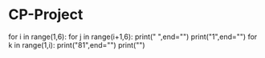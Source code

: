 # CP-Project

for i in range(1,6):
	for j in range(i+1,6):
		print(" ",end="")
	print("1",end="")
	for k in range(1,i):
		print("81",end="")
	print("")
